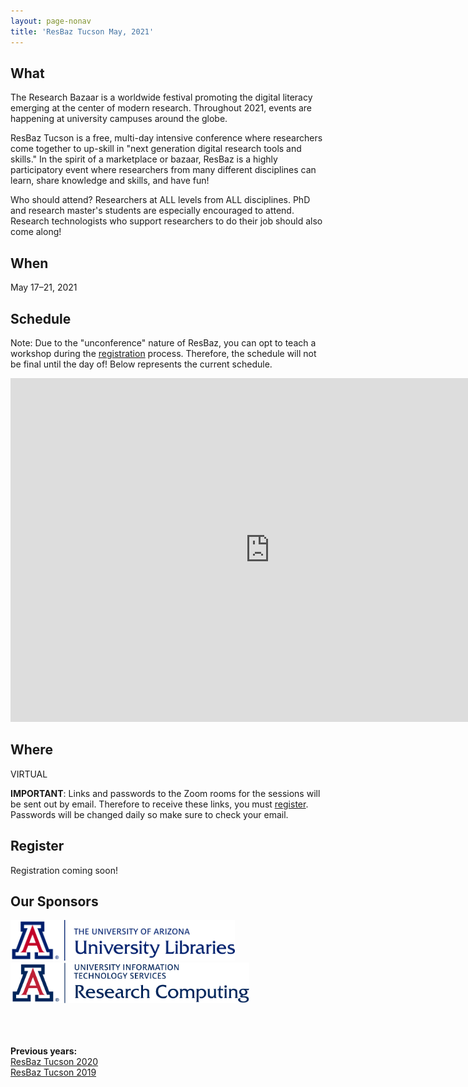 ```yaml
---
layout: page-nonav
title: 'ResBaz Tucson May, 2021'
---
```


## What

The Research Bazaar is a worldwide festival promoting the digital literacy emerging at the center of modern research. Throughout 2021, events are happening at university campuses around the globe.

ResBaz Tucson is a free, multi-day intensive conference where researchers come together to up-skill in "next generation digital research tools and skills." In the spirit of a marketplace or bazaar, ResBaz is a highly participatory event where researchers from many different disciplines can learn, share knowledge and skills, and have fun!

Who should attend? Researchers at ALL levels from ALL disciplines. PhD and research master's students are especially encouraged to attend. Research technologists who support researchers to do their job should also come along!

## When

May 17&ndash;21, 2021

## Schedule

Note: Due to the "unconference" nature of ResBaz, you can opt to teach a workshop during the [registration](#register) process. Therefore, the schedule will not be final until the day of! Below represents the current schedule.

<iframe src="https://docs.google.com/spreadsheets/d/e/2PACX-1vTWGEQ4mW3sHPr8AgbN4e_WUQIAAgQc8uNhPE02ymaakRMnCXNo7zQVNwHafZDTxYJR_J2V8WWJ2G2T/pubhtml?widget=true&amp;headers=false" width="830" height="550" scrolling="no" frameborder="no"></iframe>

## Where
VIRTUAL

**IMPORTANT**: Links and passwords to the Zoom rooms for the sessions will be sent out by email. Therefore to receive these links, you must <u><a href="#register">register</a></u>. Passwords will be changed daily so make sure to check your email.

<!-- TODO: add this warning after we stop checking registrations: If you registered after May 15 and didn't receive the daily Zoom links/passwords, please contact us at resbazaz@gmail.com -->


## Register

Registration coming soon!

## Our Sponsors

<a href="https://new.library.arizona.edu/"><img src="/img/logos/ua_libraries.png" alt="University of Arizona Libraries" height="65"></a>&emsp;&emsp;&emsp;&emsp;<a href="https://it.arizona.edu/research"><img src="/img/logos/ua_uits_researchcomp.png" alt="UITS Research Computing" height="65"></a>

<br><br><br>
**Previous years:**<br/>
<a href="/resbaz/resbazTucson2020">ResBaz Tucson 2020</a><br/>
<a href="/resbaz/resbazTucson2019">ResBaz Tucson 2019</a>
